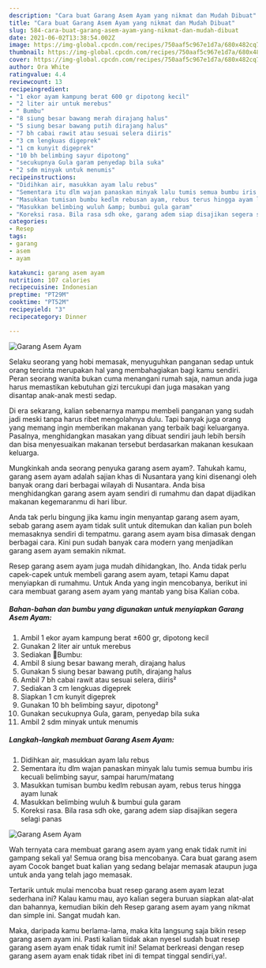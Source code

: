 ```yaml
---
description: "Cara buat Garang Asem Ayam yang nikmat dan Mudah Dibuat"
title: "Cara buat Garang Asem Ayam yang nikmat dan Mudah Dibuat"
slug: 584-cara-buat-garang-asem-ayam-yang-nikmat-dan-mudah-dibuat
date: 2021-06-02T13:38:54.002Z
image: https://img-global.cpcdn.com/recipes/750aaf5c967e1d7a/680x482cq70/garang-asem-ayam-foto-resep-utama.jpg
thumbnail: https://img-global.cpcdn.com/recipes/750aaf5c967e1d7a/680x482cq70/garang-asem-ayam-foto-resep-utama.jpg
cover: https://img-global.cpcdn.com/recipes/750aaf5c967e1d7a/680x482cq70/garang-asem-ayam-foto-resep-utama.jpg
author: Ora White
ratingvalue: 4.4
reviewcount: 13
recipeingredient:
- "1 ekor ayam kampung berat 600 gr dipotong kecil"
- "2 liter air untuk merebus"
- " Bumbu"
- "8 siung besar bawang merah dirajang halus"
- "5 siung besar bawang putih dirajang halus"
- "7 bh cabai rawit atau sesuai selera diiris"
- "3 cm lengkuas digeprek"
- "1 cm kunyit digeprek"
- "10 bh belimbing sayur dipotong"
- "secukupnya Gula garam penyedap bila suka"
- "2 sdm minyak untuk menumis"
recipeinstructions:
- "Didihkan air, masukkan ayam lalu rebus"
- "Sementara itu dlm wajan panaskan minyak lalu tumis semua bumbu iris kecuali belimbing sayur, sampai harum/matang"
- "Masukkan tumisan bumbu kedlm rebusan ayam, rebus terus hingga ayam lunak"
- "Masukkan belimbing wuluh &amp; bumbui gula garam"
- "Koreksi rasa. Bila rasa sdh oke, garang adem siap disajikan segera selagi panas"
categories:
- Resep
tags:
- garang
- asem
- ayam

katakunci: garang asem ayam 
nutrition: 107 calories
recipecuisine: Indonesian
preptime: "PT29M"
cooktime: "PT52M"
recipeyield: "3"
recipecategory: Dinner

---
```



![Garang Asem Ayam](https://img-global.cpcdn.com/recipes/750aaf5c967e1d7a/680x482cq70/garang-asem-ayam-foto-resep-utama.jpg)

Selaku seorang yang hobi memasak, menyuguhkan panganan sedap untuk orang tercinta merupakan hal yang membahagiakan bagi kamu sendiri. Peran seorang  wanita bukan cuma menangani rumah saja, namun anda juga harus memastikan kebutuhan gizi tercukupi dan juga masakan yang disantap anak-anak mesti sedap.

Di era  sekarang, kalian sebenarnya mampu membeli panganan yang sudah jadi meski tanpa harus ribet mengolahnya dulu. Tapi banyak juga orang yang memang ingin memberikan makanan yang terbaik bagi keluarganya. Pasalnya, menghidangkan masakan yang dibuat sendiri jauh lebih bersih dan bisa menyesuaikan makanan tersebut berdasarkan makanan kesukaan keluarga. 



Mungkinkah anda seorang penyuka garang asem ayam?. Tahukah kamu, garang asem ayam adalah sajian khas di Nusantara yang kini disenangi oleh banyak orang dari berbagai wilayah di Nusantara. Anda bisa menghidangkan garang asem ayam sendiri di rumahmu dan dapat dijadikan makanan kegemaranmu di hari libur.

Anda tak perlu bingung jika kamu ingin menyantap garang asem ayam, sebab garang asem ayam tidak sulit untuk ditemukan dan kalian pun boleh memasaknya sendiri di tempatmu. garang asem ayam bisa dimasak dengan berbagai cara. Kini pun sudah banyak cara modern yang menjadikan garang asem ayam semakin nikmat.

Resep garang asem ayam juga mudah dihidangkan, lho. Anda tidak perlu capek-capek untuk membeli garang asem ayam, tetapi Kamu dapat menyiapkan di rumahmu. Untuk Anda yang ingin mencobanya, berikut ini cara membuat garang asem ayam yang mantab yang bisa Kalian coba.

<!--inarticleads1-->

##### Bahan-bahan dan bumbu yang digunakan untuk menyiapkan Garang Asem Ayam:

1. Ambil 1 ekor ayam kampung berat ±600 gr, dipotong kecil
1. Gunakan 2 liter air untuk merebus
1. Sediakan  🐤Bumbu:
1. Ambil 8 siung besar bawang merah, dirajang halus
1. Gunakan 5 siung besar bawang putih, dirajang halus
1. Ambil 7 bh cabai rawit atau sesuai selera, diiris²
1. Sediakan 3 cm lengkuas digeprek
1. Siapkan 1 cm kunyit digeprek
1. Gunakan 10 bh belimbing sayur, dipotong²
1. Gunakan secukupnya Gula, garam, penyedap bila suka
1. Ambil 2 sdm minyak untuk menumis




<!--inarticleads2-->

##### Langkah-langkah membuat Garang Asem Ayam:

1. Didihkan air, masukkan ayam lalu rebus
1. Sementara itu dlm wajan panaskan minyak lalu tumis semua bumbu iris kecuali belimbing sayur, sampai harum/matang
1. Masukkan tumisan bumbu kedlm rebusan ayam, rebus terus hingga ayam lunak
1. Masukkan belimbing wuluh &amp; bumbui gula garam
1. Koreksi rasa. Bila rasa sdh oke, garang adem siap disajikan segera selagi panas
<img src="https://img-global.cpcdn.com/steps/405dbac5c38415d4/160x128cq70/garang-asem-ayam-langkah-memasak-5-foto.jpg" alt="Garang Asem Ayam">



Wah ternyata cara membuat garang asem ayam yang enak tidak rumit ini gampang sekali ya! Semua orang bisa mencobanya. Cara buat garang asem ayam Cocok banget buat kalian yang sedang belajar memasak ataupun juga untuk anda yang telah jago memasak.

Tertarik untuk mulai mencoba buat resep garang asem ayam lezat sederhana ini? Kalau kamu mau, ayo kalian segera buruan siapkan alat-alat dan bahannya, kemudian bikin deh Resep garang asem ayam yang nikmat dan simple ini. Sangat mudah kan. 

Maka, daripada kamu berlama-lama, maka kita langsung saja bikin resep garang asem ayam ini. Pasti kalian tiidak akan nyesel sudah buat resep garang asem ayam enak tidak rumit ini! Selamat berkreasi dengan resep garang asem ayam enak tidak ribet ini di tempat tinggal sendiri,ya!.

